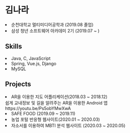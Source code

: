 
<h1> 김나라 </h1>
<li> 순천대학교 멀티미디어공학과 (2019.08 졸업)</li>
<li> 삼성 청년 소프트웨어 아카데미 2기 (2019.07 ~ ) </li>
<h2> Skills </h2>
<li>Java, C, JavaScript</li>
<li>Spring, Vue.js, Django</li>
<li>MySQL</li>
<h2> Projects </h2>
<li>AR을 이용한 지도 어플리케이션(2018.03 ~ 2018.12)</li>
쉽게 교내정보 및 길을 알려주는 AR을 이용한 Android 앱  
https://youtu.be/Ps5obYMwXwA
<li>SAFE FOOD (2019.09 ~ 2019.11)</li>
<li>농업 포털 반응형 웹사이트(2020.01 ~ 2020.03)</li>
<li>자소서를 이용하여 MBTI 분석 웹사이트 (2020.03 ~ 2020.05)</li>
